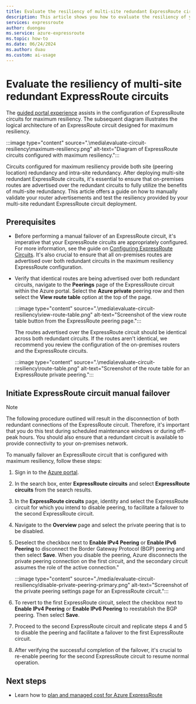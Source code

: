 ```yaml
---
title: Evaluate the resiliency of multi-site redundant ExpressRoute circuits
description: This article shows you how to evaluate the resiliency of your ExpressRoute circuit deployment by manually testing the failover of your ExpressRoute circuits.
services: expressroute
author: duongau
ms.service: azure-expressroute
ms.topic: how-to
ms.date: 06/24/2024
ms.author: duau
ms.custom: ai-usage
---
```


# Evaluate the resiliency of multi-site redundant ExpressRoute circuits

The [guided portal experience](expressroute-howto-circuit-portal-resource-manager.md?pivots=expressroute-preview) assists in the configuration of ExpressRoute circuits for maximum resiliency. The subsequent diagram illustrates the logical architecture of an ExpressRoute circuit designed for maximum resiliency.

:::image type="content" source=".\media\evaluate-circuit-resiliency\maximum-resiliency.png" alt-text="Diagram of ExpressRoute circuits configured with maximum resiliency.":::

Circuits configured for maximum resiliency provide both site (peering location) redundancy and intra-site redundancy. After deploying multi-site redundant ExpressRoute circuits, it's essential to ensure that on-premises routes are advertised over the redundant circuits to fully utilize the benefits of multi-site redundancy. This article offers a guide on how to manually validate your router advertisements and test the resiliency provided by your multi-site redundant ExpressRoute circuit deployment.

## Prerequisites

* Before performing a manual failover of an ExpressRoute circuit, it's imperative that your ExpressRoute circuits are appropriately configured. For more information, see the guide on [Configuring ExpressRoute Circuits](expressroute-howto-circuit-portal-resource-manager.md?pivots=expressroute-preview). It's also crucial to ensure that all on-premises routes are advertised over both redundant circuits in the maximum resiliency ExpressRoute configuration.

* Verify that identical routes are being advertised over both redundant circuits, navigate to the **Peerings** page of the ExpressRoute circuit within the Azure portal. Select the **Azure private** peering row and then select the **View route table** option at the top of the page.

    :::image type="content" source=".\media\evaluate-circuit-resiliency\view-route-table.png" alt-text="Screenshot of the view route table button from the ExpressRoute peering page.":::

    The routes advertised over the ExpressRoute circuit should be identical across both redundant circuits. If the routes aren't identical, we recommend you review the configuration of the on-premises routers and the ExpressRoute circuits.

    :::image type="content" source=".\media\evaluate-circuit-resiliency\route-table.png" alt-text="Screenshot of the route table for an ExpressRoute private peering.":::

## Initiate ExpressRoute circuit manual failover

> [!NOTE]
> The following procedure outlined will result in the disconnection of both redundant connections of the ExpressRoute circuit. Therefore, it's important that you do this test during scheduled maintenance windows or during off-peak hours. You should also ensure that a redundant circuit is available to provide connectivity to your on-premises network.

To manually failover an ExpressRoute circuit that is configured with maximum resiliency, follow these steps:

1. Sign in to the [Azure portal](https://portal.azure.com/).

1. In the search box, enter **ExpressRoute circuits** and select **ExpressRoute circuits** from the search results.

1. In the **ExpressRoute circuits** page, identity and select the ExpressRoute circuit for which you intend to disable peering, to facilitate a failover to the second ExpressRoute circuit.

1. Navigate to the **Overview** page and select the private peering that is to be disabled.

1.  Deselect the checkbox next to **Enable IPv4 Peering** or **Enable IPv6 Peering** to disconnect the Border Gateway Protocol (BGP) peering and then select **Save**. When you disable the peering, Azure disconnects the private peering connection on the first circuit, and the secondary circuit assumes the role of the active connection."

    :::image type="content" source="./media/evaluate-circuit-resiliency/disable-private-peering-primary.png" alt-text="Screenshot of the private peering settings page for an ExpressRoute circuit.":::

1. To revert to the first ExpressRoute circuit, select the checkbox next to **Enable IPv4 Peering** or **Enable IPv6 Peering** to reestablish the BGP peering. Then select **Save**.

1. Proceed to the second ExpressRoute circuit and replicate steps 4 and 5 to disable the peering and facilitate a failover to the first ExpressRoute circuit.

1. After verifying the successful completion of the failover, it's crucial to re-enable peering for the second ExpressRoute circuit to resume normal operation.

## Next steps

* Learn how to [plan and managed cost for Azure ExpressRoute](plan-manage-cost.md)
